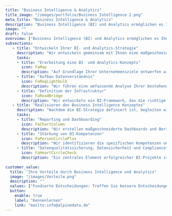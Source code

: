 ```yaml
---
title: "Business Intelligence & Analytics"
title_image: "/images/portfolio/Business Intelligence 2.png"
meta_title: "Business Intelligence & Analytics"
description: "Business Intelligence (BI) und Analytics ermöglichen es Ihnen, die in Ihrem Unternehmen generierten Daten effektiv zu nutzen, um fundierte Entscheidungen zu treffen und Geschäftspotenziale zu identifizieren."
image: ""
draft: false
overview: ["Business Intelligence (BI) und Analytics ermöglichen es Ihnen, die in Ihrem Unternehmen generierten Daten effektiv zu nutzen, um fundierte Entscheidungen zu treffen und Geschäftspotenziale zu identifizieren. Durch den Einsatz modernster Analysetools und -methoden erhalten Sie tiefe Einblicke in Ihre Geschäftsprozesse und können so Ihre Strategie datenbasiert optimieren.", "BI und Analytics unterstützen Sie dabei, operative und strategische Entscheidungen auf einer soliden Datenbasis zu treffen. Der Wandel hin zu einem datengestützten Unternehmen erfordert die richtige Infrastruktur, passende Tools und die nötigen Skills innerhalb Ihres Teams", "Wie können Sie Ihre bestehenden Datenquellen bestmöglich nutzen, um operative Exzellenz zu erreichen? Welche Analysemethoden sind für Ihr Unternehmen am effektivsten? Wie können Sie sicherstellen, dass Ihre Mitarbeiter in der Lage sind, die gewonnenen Erkenntnisse gewinnbringend einzusetzen? Business Intelligence und Analytics geben Ihnen Antworten auf diese Fragen"]
subsections: 
   - title: "Entwickeln Ihrer BI- und Analytics-Strategie"
     description: "Wir entwickeln gemeinsam mit Ihnen eine maßgeschneiderte BI- und Analytics-Strategie, die eng mit Ihrer Unternehmensstrategie verknüpft ist. Nach einer Bestandsaufnahme Ihrer aktuellen Daten- und Tool-Landschaft erarbeiten wir einen Fahrplan, der die notwendigen Schritte zur optimalen Nutzung Ihrer Daten aufzeigt."
     tasks: 
     - title: "Erarbeitung eine BI- und Analytics-Konzepts​"
       icon: FaMap
       description: "Auf Grundlage Ihrer Unternehmensziele entwerfen wir ein BI- und Analytics-Konzept, das Ihre geschäftlichen Anforderungen unterstützt und Ihnen hilft, Ihre Ziele schneller zu erreichen." 
     - title: "Aufbau Datenverständnis​"
       icon: FaRegLightbulb
       description: "Wir führen eine umfassende Analyse Ihrer bestehenden Datenquellen, Tools und Prozesse durch und identifizieren Optimierungspotenziale sowie notwendige Schritte zur Verbesserung Ihrer BI- und Analytics-Kompetenzen."  
     - title: "Definition der Infrastruktur"
       icon: FaRoadBridge
       description: "Wir entwickeln ein BI-Framework, das die richtige Infrastruktur, die passenden Analysetools und klar definierte Rollen und Prozesse umfasst, um Ihre Daten effektiv zu nutzen."  
   - title: "Realisieren des Business Intelligence Konzeptes​"
     description: "Nachdem die BI-Strategie definiert ist, begleiten wir Sie aktiv bei der Umsetzung. Dies umfasst die Implementierung, präzise Planung der benötigten Ressourcen, die Einführung neuer Technologien und Tools sowie die gezielte Weiterentwicklung Ihres Teams, um die erforderlichen Fähigkeiten zu etablieren."
     tasks: 
     - title: "Reporting und Dashboarding"
       icon: FaChartColumn
       description: "Wir erstellen maßgeschneiderte Dashboards und Berichte, die Ihnen helfen, Ihre KPIs und Geschäftskennzahlen in Echtzeit zu überwachen und schneller auf Veränderungen zu reagieren. Für Unternehmen, die noch weiter gehen möchten, bieten wir ebenfalls fortgeschrittene Analysemethoden wie Predictive Analytics, Machine Learning und Künstliche Intelligenz.​"
     - title: "Stärkung von BI-Kompetenzen"
       icon: FaPersonCirclePlus
       description: "Wir identifizieren die spezifischen Kompetenzen und Ressourcen, die für den Erfolg Ihrer BI- und Analytics-Projekte erforderlich sind. Anschließend unterstützen wir Sie bei der gezielten Schulung und Entwicklung Ihrer Mitarbeiter, um sicherzustellen, dass Ihr Team bestens gerüstet ist." 
     - title: "Datenqualitätssicherung, Datensicherheit und Compliance"
       icon: FaHeartCircleCheck
       description: "Ein zentrales Element erfolgreicher BI-Projekte ist die Sicherstellung einer hohen Datenqualität. Wir helfen Ihnen dabei, Prozesse zur kontinuierlichen Überprüfung und Verbesserung der Datenqualität zu implementieren. Dazu unterstützen wir sie bei der Implementierung von Sicherheitsmaßnahmen und der Einhaltung gesetzlicher Vorschriften." 
     
customer_value:
  title: "Ihre Vorteile durch Business Intelligence und Analytics"
  image: "/images/Vorteile.png"
  description: ""
  values: ["Fundierte Entscheidungen: Treffen Sie bessere Entscheidungen durch den Zugang zu tiefergehenden Analysen und präzisen Daten", "Zukunftsorientierte Einblicke: Nutzen Sie Analysen, um Trends frühzeitig zu erkennen, strategische Chancen zu identifizieren und sich so einen Vorsprung gegenüber der Konkurrenz verschaffen", "Risikominimierung: Identifizieren Sie potenzielle Risiken frühzeitig durch präzise Datenanalysen und treffen Sie proaktive Maßnahmen, um negative Auswirkungen auf Ihr Geschäft zu minimieren.", "Innovationsförderung: Nutzen Sie Daten, um neue Geschäftsmöglichkeiten zu entdecken, Produkte zu verbessern und innovative Lösungen zu entwickeln, die Ihrem Unternehmen helfen, kontinuierlich zu wachsen."]  
  button:
    enable: true
    label: "Kennenlernen"
    link: "mailto:info@alpinedata.de"  
---
```

